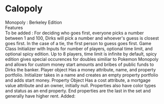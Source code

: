 # Calopoly
Monopoly : Berkeley Edition                                                                                                   
Features                                                                                                                       
To be added : 
For deciding who goes first, everyone picks a number between 1 and 100, Dirks will pick a number and whoever's guess is closest goes first. In the case of a tie, the first person to guess goes first. 
Game Class
  Initializer with Inputs for number of players, optional time limit, and optional spicy edition.
  Up to 8 players, time limit is infinite by default, spicy edition gives special occurences for doubles similiar to Pokemon     Monopoly and allows for custom money start amounts and bribes of public funds to Dirks the banker.
Player object
  Has a money attribute, name, and property portfolio. Initializer takes in a name and creates an empty property portfolio and   adds start money.
Property Object
  Has a cost attribute, a mortgage value attribute and an owner, initially null. Properties also have color types and status     as an end property. End  properties are the last in the set and generally have higher rent. 
Added:
